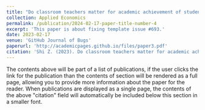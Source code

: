 ```yaml
---
title: "Do classroom teachers matter for academic achievement of students? Evidence from random assignment of students to teachers in China" 
collection: Applied Economics
permalink: /publication/2024-02-17-paper-title-number-4
excerpt: 'This paper is about fixing template issue #693.'
date: 2023-02-17
venue: 'GitHub Journal of Bugs'
paperurl: 'http://academicpages.github.io/files/paper3.pdf'
citation: 'Shi Z. (2023). Do classroom teachers matter for academic achievement of students? Evidence from random assignment of students to teachers in China. Applied Economics (SSCI, JCR Q2) , 55(26), 3043-3061.'
---
```


The contents above will be part of a list of publications, if the user clicks the link for the publication than the contents of section will be rendered as a full page, allowing you to provide more information about the paper for the reader. When publications are displayed as a single page, the contents of the above "citation" field will automatically be included below this section in a smaller font.
